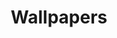 ---
inProgress: false
title: Wallpapers
description: Wallpapers Cross Platform App
coverImage: /assets/images/wallpapers mock up.png
img_alt: project image alt text
link: https://github.com/khalilkml/wallpapers
tags: ['Flutter', 'Dart']
---